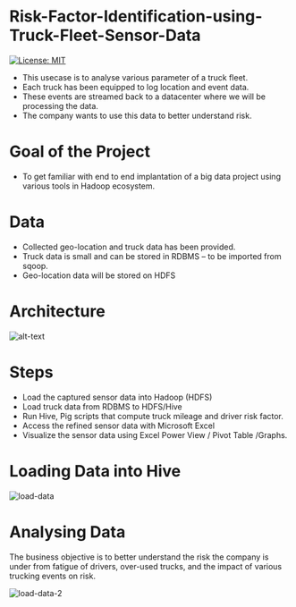 # Risk-Factor-Identification-using-Truck-Fleet-Sensor-Data

[![License: MIT](https://img.shields.io/badge/License-MIT-yellow.svg)](https://opensource.org/licenses/MIT)

- This usecase is to analyse various parameter of a truck fleet.
- Each truck has been equipped to log location and event data.
- These events are streamed back to a datacenter where we will
be processing the data.
- The company wants to use this data to better understand risk.

# Goal of the Project
* To get familiar with end to end implantation of a big data project using various tools in Hadoop ecosystem.

# Data
* Collected geo-location and truck data has been provided.
* Truck data is small and can be stored in RDBMS – to be imported from sqoop.
* Geo-location data will be stored on HDFS

# Architecture
![alt-text](https://2xbbhjxc6wk3v21p62t8n4d4-wpengine.netdna-ssl.com/wp-content/uploads/2014/05/syncsort2.png)

# Steps

* Load the captured sensor data into Hadoop (HDFS)
* Load truck data from RDBMS to HDFS/Hive
* Run Hive, Pig scripts that compute truck mileage and driver risk
factor.
* Access the refined sensor data with Microsoft Excel
* Visualize the sensor data using Excel Power View / Pivot Table /Graphs.

# Loading Data into Hive
![load-data](https://user-images.githubusercontent.com/22028693/48166775-9dd9f680-e2b7-11e8-96b0-96549a2c2832.png)

# Analysing Data

The business objective is to better understand the risk the company is under from fatigue of drivers, over-used trucks, and the impact of various trucking events on risk.

![load-data-2](https://user-images.githubusercontent.com/22028693/48166831-d5e13980-e2b7-11e8-9b48-656df0d9a34f.png)



